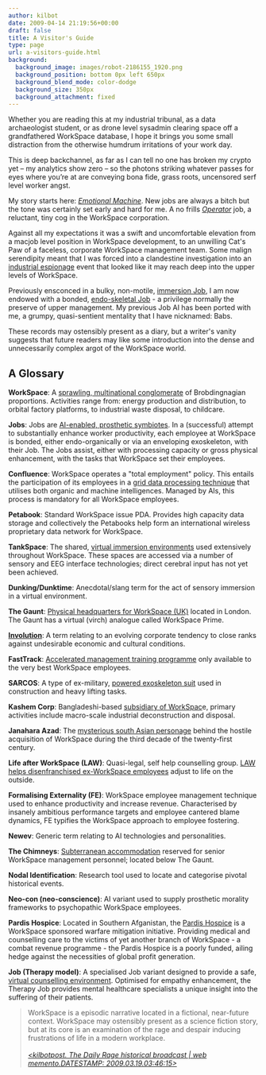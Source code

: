 ```yaml
---
author: kilbot
date: 2009-04-14 21:19:56+00:00
draft: false
title: A Visitor's Guide
type: page
url: a-visitors-guide.html
background:
  background_image: images/robot-2186155_1920.png
  background_position: bottom 0px left 650px
  background_blend_mode: color-dodge
  background_size: 350px
  background_attachment: fixed
---
```


Whether you are reading this at my industrial tribunal, as a data archaeologist student, or as drone level sysadmin clearing space off a grandfathered WorkSpace database, I hope it brings you some small distraction from the otherwise humdrum irritations of your work day.

This is deep backchannel, as far as I can tell no one has broken my crypto yet – my analytics show zero – so the photons striking whatever passes for eyes where you’re at are conveying bona fide, grass roots, uncensored serf level worker angst. 

My story starts here: _[Emotional Machine](/2008/03/06/emotional-machine/)_. New jobs are always a bitch but the tone was certainly set early and hard for me. A no frills _[Operator](/2008/04/09/bullet-point-time/)_ job, a reluctant, tiny cog in the WorkSpace corporation.

Against all my expectations it was a swift and uncomfortable elevation from a macjob level position in WorkSpace development, to an unwilling Cat's Paw of a faceless, corporate WorkSpace management team. Some malign serendipity meant that I was forced into a clandestine investigation into an [industrial espionage](/2008/04/17/quizling/) event that looked like it may reach deep into the upper levels of WorkSpace.

Previously ensconced in a bulky, non-motile, [immersion Job](/2008/03/09/job/), I am now endowed with a bonded, [endo-skeletal Job](/2008/04/23/the-defiant-one/) - a privilege normally the preserve of upper management. My previous Job AI has been ported with me, a grumpy, quasi-sentient mentality that I have nicknamed: Babs.

These records may ostensibly present as a diary, but a writer's vanity suggests that future readers may like some introduction into the dense and unnecessarily complex argot of the WorkSpace world.

## A Glossary

**WorkSpace**: A [sprawling, multinational conglomerate](/2008/10/21/what-its-like-not-to-believe/) of Brobdingnagian proportions. Activities range from: energy production and distribution, to orbital factory platforms, to industrial waste disposal, to childcare. 

**Jobs**: Jobs are [AI-enabled, prosthetic symbiotes](/2008/03/09/job/). In a (successful) attempt to substantially enhance worker productivity, each employee at WorkSpace is bonded, either endo-organically or via an enveloping exoskeleton, with their Job. The Jobs assist, either with processing capacity or gross physical enhancement, with the tasks that WorkSpace set their employees.

**Confluence**: WorkSpace operates a "total employment" policy. This entails the participation of its employees in a [grid data processing technique](/2008/03/19/gives-god-head/) that utilises both organic and machine intelligences. Managed by AIs, this process is mandatory for all WorkSpace employees.

**Petabook**: Standard WorkSpace issue PDA. Provides high capacity data storage and collectively the Petabooks help form an international wireless proprietary data network for WorkSpace. 

**TankSpace**: The shared, [virtual immersion environments](/2008/04/09/bullet-point-time/) used extensively throughout WorkSpace. These spaces are accessed via a number of sensory and EEG interface technologies; direct cerebral input has not yet been achieved.

**Dunking/Dunktime**: Anecdotal/slang term for the act of sensory immersion in a virtual environment.

**The Gaunt**: [Physical headquarters for WorkSpace (UK)](/2008/04/23/the-defiant-one/) located in London. The Gaunt has a virtual (virch) analogue called WorkSpace Prime. 

**[Involution](/2008/07/08/dead-peasants-society/)**: A term relating to an evolving corporate tendency to close ranks against undesirable economic and cultural conditions.

**FastTrack**: [Accelerated management training programme](/2008/06/01/moral-hazard/) only available to the very best WorkSpace employees. 

**SARCOS**: A type of ex-military, [powered exoskeleton suit](/2008/04/26/sisyphus-rising/) used in construction and heavy lifting tasks. 

**Kashem Corp**: Bangladeshi-based [subsidiary of WorkSpac](/2008/04/27/noman/)e, primary activities include macro-scale industrial deconstruction and disposal. 

**Janahara Azad**: The [mysterious south Asian personage](/2008/05/01/motherless-child/) behind the hostile acquisition of WorkSpace during the third decade of the twenty-first century. 

**Life after WorkSpace (LAW)**: Quasi-legal, self help counselling group. [LAW helps disenfranchised ex-WorkSpace employees](/2008/05/25/acclimation/) adjust to life on the outside.

**Formalising Externality (FE)**: WorkSpace employee management technique used to enhance productivity and increase revenue. Characterised by insanely ambitious performance targets and employee cantered blame dynamics, FE typifies the WorkSpace approach to employee fostering. 

**Newev**: Generic term relating to AI technologies and personalities. 

**The Chimneys**: [Subterranean accommodation](/2008/07/31/bullpup/) reserved for senior WorkSpace management personnel; located below The Gaunt. 

**Nodal Identification**: Research tool used to locate and categorise pivotal historical events.

**Neo-con (neo-conscience)**: AI variant used to supply prosthetic morality frameworks to psychopathic WorkSpace employees.

**Pardis Hospice**: Located in Southern Afganistan, the [Pardis Hospice](/2009/02/10/out-patient/) is a WorkSpace sponsored warfare mitigation initiative. Providing medical and counselling care to the victims of yet another branch of WorkSpace - a combat revenue programme - the Pardis Hospice is a poorly funded, ailing hedge against the necessities of global profit generation.

**Job (Therapy model)**: A specialised Job variant designed to provide a safe, [virtual counselling environment](/2009/03/08/ratchet/). Optimised for empathy enhancement, the Therapy Job provides mental healthcare specialists a unique insight into the suffering of their patients.

> WorkSpace is a episodic narrative located in a fictional, near-future context. WorkSpace may ostensibly present as a science fiction story, but at its core is an examination of the rage and despair inducing frustrations of life in a modern workplace.\
\
[_<kilbotpost. The Daily Rage historical broadcast | web memento.DATESTAMP: 2009.03.19.03:46:15>_](https://web.archive.org/web/20090319034615/http://www.kilbot.co.uk/)
